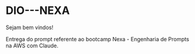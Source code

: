 # DIO---NEXA

Sejam bem vindos!

Entrega do prompt referente ao bootcamp Nexa - Engenharia de Prompts na AWS com Claude.
